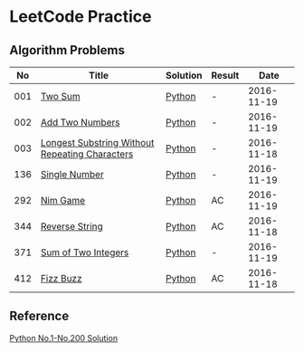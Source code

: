 LeetCode Practice
=====================

## Algorithm Problems

|No|Title|Solution|Result|Date|
|----|------|------|------|-----|
|001|[Two Sum](https://leetcode.com/problems/two-sum)|[Python](001-two-sum)|-|2016-11-19|
|002|[Add Two Numbers  ](https://leetcode.com/problems/add-two-numbers)|[Python](002-add-two-numbers)|-|2016-11-19|
|003|[Longest Substring Without Repeating Characters](https://leetcode.com/problems/longest-substring-without-repeating-characters)|[Python](003-longest-substring-without-repeating-characters)|-|2016-11-18|
|136|[Single Number](https://leetcode.com/problems/single-number)|[Python](136-single-number)|-|2016-11-19|
|292|[Nim Game](https://leetcode.com/problems/nim-game)|[Python](292-nim-game)|AC|2016-11-19|
|344|[Reverse String](https://leetcode.com/problems/reverse-string)|[Python](344-reverse-string)|AC|2016-11-18|
|371|[Sum of Two Integers](https://leetcode.com/problems/sum-of-two-integers)|[Python](371)|-|2016-11-19|
|412|[Fizz Buzz](https://leetcode.com/problems/fizz-buzz)|[Python](412-fizz-buzz)|AC|2016-11-18|



## Reference

[Python No.1-No.200 Solution](https://shenjie1993.gitbooks.io/leetcode-python/content/)
